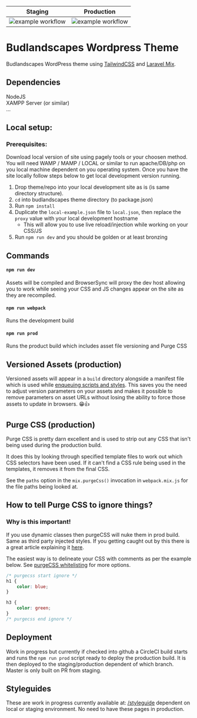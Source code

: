 | Staging                                                                                                                  | Production                                                                                                            |
| ------------------------------------------------------------------------------------------------------------------------ | --------------------------------------------------------------------------------------------------------------------- |
| ![example workflow](https://github.com/EltonWhybrow/budlandscapes-theme/actions/workflows/staging_release.yml/badge.svg) | ![example workflow](https://github.com/EltonWhybrow/budlandscapes-theme/actions/workflows/prod_release.yml/badge.svg) |

# Budlandscapes Wordpress Theme

Budlandscapes WordPress theme using [TailwindCSS](https://tailwindcss.com/) and [Laravel Mix](https://laravel.com/docs/5.8/mix).

## Dependencies

NodeJS  
XAMPP Server (or similar)  
...

## Local setup:

### Prerequisites:

Download local version of site using pagely tools or your choosen method. You will need WAMP / MAMP / LOCAL or similar to run apache/DB/php on you local machine dependent on you operating system.
Once you have the site locally follow steps below to get local development version running.

1. Drop theme/repo into your local development site as is (is same directory structure).
1. `cd` into budlandscapes theme directory (to package.json)
1. Run `npm install`
1. Duplicate the `local-example.json` file to `local.json`, then replace the `proxy` value with your local development hostname
   - This will allow you to use live reload/injection while working on your CSS/JS
1. Run `npm run dev` and you should be golden or at least bronzing

## Commands

#### `npm run dev`

Assets will be compiled and BrowserSync will proxy the dev host allowing you to work while seeing your CSS and JS changes appear on the site as they are recompiled.

#### `npm run webpack`

Runs the development build

#### `npm run prod`

Runs the product build which includes asset file versioning and Purge CSS

## Versioned Assets (production)

Versioned assets will appear in a `build` directory alongside a manifest file which is used while
[enqueuing scripts and styles](https://github.com/mishterk/wp-laravel-mix-theme-boilerplate/blob/master/includes/scripts-and-styles.php).
This saves you the need to adjust version parameters on your assets and makes it possible to remove parameters on
asset URLs without losing the ability to force those assets to update in browsers. 😁👍

## Purge CSS (production)

Purge CSS is pretty darn excellent and is used to strip out any CSS that isn't being used during the production build.

It does this by looking through specified template files to work out which CSS selectors have been used. If it can't
find a CSS rule being used in the templates, it removes it from the final CSS.

See the `paths` option in the `mix.purgeCss()` invocation in `webpack.mix.js` for the file paths being looked at.

## How to tell Purge CSS to ignore things?

### Why is this important!

If you use dynamic classes then purgeCSS will nuke them in prod build.
Same as third party injected styles. If you getting caught out by this there is a great article explaining it [here](https://www.viget.com/articles/a-better-approach-for-using-purgecss-with-tailwind/).

The easiest way is to delineate your CSS with comments as per the example below. See
[purgeCSS whitelisting](https://github.com/FullHuman/purgecss/blob/5314e41edf328e2ad2639549e1587b82a964a42e/docs/whitelisting.md) for more options.

```css
/* purgecss start ignore */
h1 {
	color: blue;
}

h3 {
	color: green;
}
/* purgecss end ignore */
```

## Deployment

Work in progress but currently if checked into github a CircleCI build starts and runs the `npm run prod` script ready to deploy the production build. It is then deployed to the staging/production dependent of which branch. Master is only built on PR from staging.

## Styleguides

These are work in progress currently available at:
[/styleguide](http://s38759.p257.sites.pressdns.com/styleguide) dependent on local or staging environment. No need to have these pages in production.
